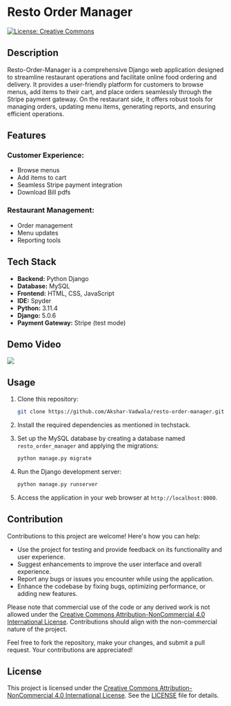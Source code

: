 # Resto Order Manager

[![License: Creative Commons](https://img.shields.io/badge/License-CC_BY--NC_4.0-blue.svg)](https://creativecommons.org/licenses/by-nc/4.0/deed.en)

## Description

Resto-Order-Manager is a comprehensive Django web application designed to streamline restaurant operations and facilitate online food ordering and delivery. It provides a user-friendly platform for customers to browse menus, add items to their cart, and place orders seamlessly through the Stripe payment gateway. On the restaurant side, it offers robust tools for managing orders, updating menu items, generating reports, and ensuring efficient operations.

## Features

### Customer Experience:
- Browse menus
- Add items to cart
- Seamless Stripe payment integration
- Download Bill pdfs

### Restaurant Management:
- Order management
- Menu updates
- Reporting tools

## Tech Stack

- **Backend:** Python Django
- **Database:** MySQL
- **Frontend:** HTML, CSS, JavaScript
- **IDE:** Spyder
- **Python:** 3.11.4
- **Django:** 5.0.6
- **Payment Gateway:** Stripe (test mode)

## Demo Video

![](/demo.gif)

## Usage

1. Clone this repository:

    ```bash
    git clone https://github.com/Akshar-Vadwala/resto-order-manager.git
    ```

2. Install the required dependencies as mentioned in techstack.


3. Set up the MySQL database by creating a database named `resto_order_manager` and applying the migrations:

    ```bash
    python manage.py migrate
    ```

4. Run the Django development server:

    ```bash
    python manage.py runserver
    ```

5. Access the application in your web browser at `http://localhost:8000`.

## Contribution

Contributions to this project are welcome! Here's how you can help:

- Use the project for testing and provide feedback on its functionality and user experience.
- Suggest enhancements to improve the user interface and overall experience.
- Report any bugs or issues you encounter while using the application.
- Enhance the codebase by fixing bugs, optimizing performance, or adding new features.

Please note that commercial use of the code or any derived work is not allowed under the [Creative Commons Attribution-NonCommercial 4.0 International License](https://creativecommons.org/licenses/by-nc/4.0/deed.en). Contributions should align with the non-commercial nature of the project.

Feel free to fork the repository, make your changes, and submit a pull request. Your contributions are appreciated!

## License

This project is licensed under the [Creative Commons Attribution-NonCommercial 4.0 International License](https://creativecommons.org/licenses/by-nc/4.0/deed.en). See the [LICENSE](LICENSE) file for details.
